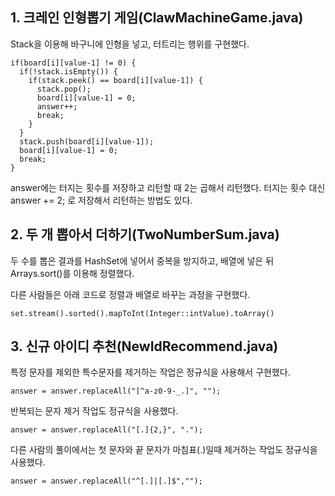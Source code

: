 ## 1. 크레인 인형뽑기 게임(ClawMachineGame.java)

Stack을 이용해 바구니에 인형을 넣고, 터트리는 행위를 구현했다.

```
if(board[i][value-1] != 0) {
  if(!stack.isEmpty()) {
    if(stack.peek() == board[i][value-1]) {
      stack.pop();
      board[i][value-1] = 0;
      answer++;
      break;
    }
  }
  stack.push(board[i][value-1]);
  board[i][value-1] = 0;
  break;
}
```

answer에는 터지는 횟수를 저장하고 리턴할 때 2는 곱해서 리턴했다.
터지는 횟수 대신 answer += 2; 로 저장해서 리턴하는 방법도 있다.

## 2. 두 개 뽑아서 더하기(TwoNumberSum.java)

두 수를 뽑은 결과를 HashSet에 넣어서 중복을 방지하고, 배열에 넣은 뒤 Arrays.sort()를 이용해 정렬했다.

다른 사람들은 아래 코드로 정렬과 배열로 바꾸는 과정을 구현했다.
```
set.stream().sorted().mapToInt(Integer::intValue).toArray()
```
## 3. 신규 아이디 추천(NewIdRecommend.java)

특정 문자를 제외한 특수문자를 제거하는 작업은 정규식을 사용해서 구현했다.
```
answer = answer.replaceAll("[^a-z0-9-_.]", "");
```

반복되는 문자 제거 작업도 정규식을 사용했다.
```
answer = answer.replaceAll("[.]{2,}", ".");
```

다른 사람의 풀이에서는 첫 문자와 끝 문자가 마침표(.)일때 제거하는 작업도 정규식을 사용했다.
```
answer = answer.replaceAll("^[.]|[.]$","");
```